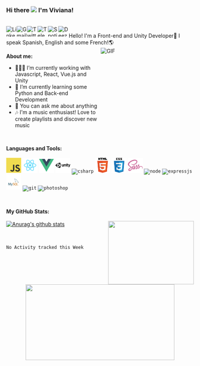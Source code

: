 <!--**vivavv/vivavv** -->

### Hi there <img src="https://media.giphy.com/media/hvRJCLFzcasrR4ia7z/giphy.gif" width="25px"> I'm Viviana!

<br/>
<!-- Buttons -->
<a href="https://www.linkedin.com/in/vivianavrc/">
  <img align="left" alt="LinkedIn" title="LinkedIn" height="28" width="28" src="https://image.flaticon.com/icons/svg/174/174857.svg">
</a>
<a link=mailto:vivianavrc27@gmail.com>
 <img align="left" alt="Gmail" title="Gmail" height="28" width="28" src="https://image.flaticon.com/icons/svg/2991/2991144.svg">
</a>
<a href="https://twitter.com/ViviRod27">
 <img align="left" alt="Twitter" title="Twitter" height="28" width="28" src="https://image.flaticon.com/icons/svg/174/174876.svg">
</a>
<a href="https://t.me/vivavv">
 <img align="left" alt="Telegram" title="Telegram" height="28" width="28" src="https://img.icons8.com/fluent/2x/telegram-app.png">
</a>
<a href="https://open.spotify.com/user/vivavv">
 <img align="left" alt="Spotify" title="Spotify" height="28" width="28" src="https://image.flaticon.com/icons/svg/1946/1946479.svg">
</a>
<a href="https://www.deezer.com/es/profile/2164992848">
 <img align="left" alt="Deezer" title="Deezer" height="28" width="28" src="https://img.icons8.com/color/2x/deezer.png">
</a>

<br />
Hello! I'm a Front-end and Unity Developer👾 I speak Spanish, English and some French!🌎

<img src="https://media.giphy.com/media/9PwWklO9tSELtIhBka/giphy.gif" width="250" height="190" align="right" alt="GIF"/>
<!-- Description -->

<br />

**About me:**

- 👩🏻‍💻 I’m currently working with Javascript, React, Vue.js and Unity
- 🚀 I’m currently learning some Python and Back-end Development
- 💬 You can ask me about anything
- 🎶 I'm a music enthusiast! Love to create playlists and discover new music

<br />

<!-- Languages and Tools -->

**Languages and Tools:**  
<br />
<code><img height="40" src="https://raw.githubusercontent.com/github/explore/80688e429a7d4ef2fca1e82350fe8e3517d3494d/topics/javascript/javascript.png"></code>
<code><img height="40" src="https://raw.githubusercontent.com/github/explore/80688e429a7d4ef2fca1e82350fe8e3517d3494d/topics/react/react.png"></code>
<code><img height="40" src="https://raw.githubusercontent.com/github/explore/80688e429a7d4ef2fca1e82350fe8e3517d3494d/topics/vue/vue.png"></code>
<code><img height="40" src="https://raw.githubusercontent.com/github/explore/80688e429a7d4ef2fca1e82350fe8e3517d3494d/topics/unity/unity.png"></code>
<code><img height="40" src="https://devicons.github.io/devicon/devicon.git/icons/csharp/csharp-original.svg" alt="csharp"></code>
<code><img height="40" src="https://raw.githubusercontent.com/github/explore/80688e429a7d4ef2fca1e82350fe8e3517d3494d/topics/html/html.png"></code>
<code><img height="40" src="https://raw.githubusercontent.com/github/explore/80688e429a7d4ef2fca1e82350fe8e3517d3494d/topics/css/css.png"></code>
<code><img height="40" src="https://raw.githubusercontent.com/github/explore/80688e429a7d4ef2fca1e82350fe8e3517d3494d/topics/sass/sass.png"></code>
<code><img height="40" src="https://devicons.github.io/devicon/devicon.git/icons/nodejs/nodejs-original.svg" alt="node"></code>
<code><img height="40" src="https://devicons.github.io/devicon/devicon.git/icons/express/express-original.svg" alt="expressjs"></code>
<code><img height="40" src="https://raw.githubusercontent.com/github/explore/80688e429a7d4ef2fca1e82350fe8e3517d3494d/topics/mysql/mysql.png"></code>
<code><img height="40" src="https://devicons.github.io/devicon/devicon.git/icons/git/git-original.svg" alt="git"></code>
<code><img height="40" src="https://devicons.github.io/devicon/devicon.git/icons/photoshop/photoshop-line.svg" alt="photoshop"></code>

<br />

<!-- Stats -->

**My GitHub Stats:**
<br />
<br />
[![Anurag's github stats](https://github-readme-stats.vercel.app/api?username=vivavv&count_private=true&show_icons=true&theme=material-palenight)](https://github.com/anuraghazra/github-readme-stats)
<img src="https://i.imgur.com/okHmU2N.gif" width="230" height="170" align="right"/>

<br />
<!--START_SECTION:waka-->

```text
No Activity tracked this Week
```

<!--END_SECTION:waka-->

<p align="center">
  <img width="400" height="203" src="https://pa1.narvii.com/6649/750dc3b830727911dc40f017c8929f2b225917fa_hq.gif">
</p>
